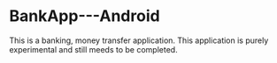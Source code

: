 # BankApp---Android
This is a banking, money transfer application. This application is purely experimental and still meeds to be completed.
